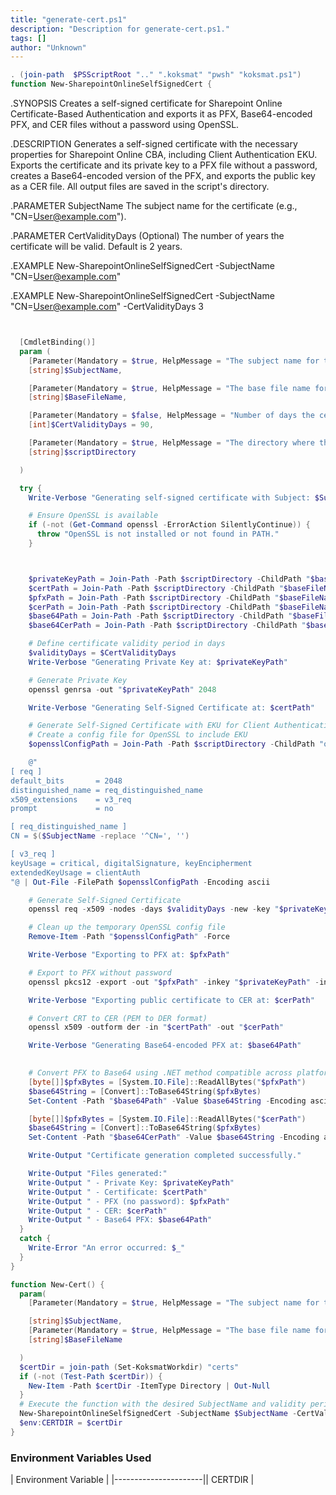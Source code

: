 ```yaml
---
title: "generate-cert.ps1"
description: "Description for generate-cert.ps1."
tags: []
author: "Unknown"
---
```


```powershell
. (join-path  $PSScriptRoot ".." ".koksmat" "pwsh" "koksmat.ps1")
function New-SharepointOnlineSelfSignedCert {
```

.SYNOPSIS
      Creates a self-signed certificate for Sharepoint Online Certificate-Based Authentication and exports it as PFX, Base64-encoded PFX, and CER files without a password using OpenSSL.

  .DESCRIPTION
      Generates a self-signed certificate with the necessary properties for Sharepoint Online CBA, including Client Authentication EKU. Exports the certificate and its private key to a PFX file without a password, creates a Base64-encoded version of the PFX, and exports the public key as a CER file. All output files are saved in the script's directory.

  .PARAMETER SubjectName
      The subject name for the certificate (e.g., "CN=User@example.com").

  .PARAMETER CertValidityDays
      (Optional) The number of years the certificate will be valid. Default is 2 years.

  .EXAMPLE
      New-SharepointOnlineSelfSignedCert -SubjectName "CN=User@example.com"

  .EXAMPLE
      New-SharepointOnlineSelfSignedCert -SubjectName "CN=User@example.com" -CertValidityDays 3


```powershell


  [CmdletBinding()]
  param (
    [Parameter(Mandatory = $true, HelpMessage = "The subject name for the certificate (e.g., 'CN=User@example.com').")]
    [string]$SubjectName,

    [Parameter(Mandatory = $true, HelpMessage = "The base file name for the certificate files.")]
    [string]$BaseFileName,

    [Parameter(Mandatory = $false, HelpMessage = "Number of days the certificate is valid. Default is 90 days.")]
    [int]$CertValidityDays = 90,

    [Parameter(Mandatory = $true, HelpMessage = "The directory where the script is writing to.")]
    [string]$scriptDirectory

  )

  try {
    Write-Verbose "Generating self-signed certificate with Subject: $SubjectName"

    # Ensure OpenSSL is available
    if (-not (Get-Command openssl -ErrorAction SilentlyContinue)) {
      throw "OpenSSL is not installed or not found in PATH."
    }



    $privateKeyPath = Join-Path -Path $scriptDirectory -ChildPath "$baseFileName.key"
    $certPath = Join-Path -Path $scriptDirectory -ChildPath "$baseFileName.crt"
    $pfxPath = Join-Path -Path $scriptDirectory -ChildPath "$baseFileName.pfx"
    $cerPath = Join-Path -Path $scriptDirectory -ChildPath "$baseFileName.cer"
    $base64Path = Join-Path -Path $scriptDirectory -ChildPath "$baseFileName.b64pfx"
    $base64CerPath = Join-Path -Path $scriptDirectory -ChildPath "$baseFileName.b64cer"

    # Define certificate validity period in days
    $validityDays = $CertValidityDays 
    Write-Verbose "Generating Private Key at: $privateKeyPath"

    # Generate Private Key
    openssl genrsa -out "$privateKeyPath" 2048

    Write-Verbose "Generating Self-Signed Certificate at: $certPath"

    # Generate Self-Signed Certificate with EKU for Client Authentication
    # Create a config file for OpenSSL to include EKU
    $opensslConfigPath = Join-Path -Path $scriptDirectory -ChildPath "openssl.cnf"

    @"
[ req ]
default_bits       = 2048
distinguished_name = req_distinguished_name
x509_extensions    = v3_req
prompt             = no

[ req_distinguished_name ]
CN = $($SubjectName -replace '^CN=', '')

[ v3_req ]
keyUsage = critical, digitalSignature, keyEncipherment
extendedKeyUsage = clientAuth
"@ | Out-File -FilePath $opensslConfigPath -Encoding ascii

    # Generate Self-Signed Certificate
    openssl req -x509 -nodes -days $validityDays -new -key "$privateKeyPath" -out "$certPath" -config "$opensslConfigPath"

    # Clean up the temporary OpenSSL config file
    Remove-Item -Path "$opensslConfigPath" -Force

    Write-Verbose "Exporting to PFX at: $pfxPath"

    # Export to PFX without password
    openssl pkcs12 -export -out "$pfxPath" -inkey "$privateKeyPath" -in "$certPath" -passout pass:

    Write-Verbose "Exporting public certificate to CER at: $cerPath"

    # Convert CRT to CER (PEM to DER format)
    openssl x509 -outform der -in "$certPath" -out "$cerPath"

    Write-Verbose "Generating Base64-encoded PFX at: $base64Path"

    
    # Convert PFX to Base64 using .NET method compatible across platforms
    [byte[]]$pfxBytes = [System.IO.File]::ReadAllBytes("$pfxPath")
    $base64String = [Convert]::ToBase64String($pfxBytes)
    Set-Content -Path "$base64Path" -Value $base64String -Encoding ascii

    [byte[]]$pfxBytes = [System.IO.File]::ReadAllBytes("$cerPath")
    $base64String = [Convert]::ToBase64String($pfxBytes)
    Set-Content -Path "$base64CerPath" -Value $base64String -Encoding ascii

    Write-Output "Certificate generation completed successfully."

    Write-Output "Files generated:"
    Write-Output " - Private Key: $privateKeyPath"
    Write-Output " - Certificate: $certPath"
    Write-Output " - PFX (no password): $pfxPath"
    Write-Output " - CER: $cerPath"
    Write-Output " - Base64 PFX: $base64Path"
  }
  catch {
    Write-Error "An error occurred: $_"
  }
}

function New-Cert() {
  param(
    [Parameter(Mandatory = $true, HelpMessage = "The subject name for the certificate (e.g., cn=xx@domainname.com")]

    [string]$SubjectName,
    [Parameter(Mandatory = $true, HelpMessage = "The base file name for the certificate files.")]
    [string]$BaseFileName

  )
  $certDir = join-path (Set-KoksmatWorkdir) "certs"
  if (-not (Test-Path $certDir)) {
    New-Item -Path $certDir -ItemType Directory | Out-Null
  } 
  # Execute the function with the desired SubjectName and validity period
  New-SharepointOnlineSelfSignedCert -SubjectName $SubjectName -CertValidityDays 90 -scriptDirectory $certDir -BaseFileName $BaseFileName
  $env:CERTDIR = $certDir
}
```

### Environment Variables Used

| Environment Variable |
|----------------------|| CERTDIR |



